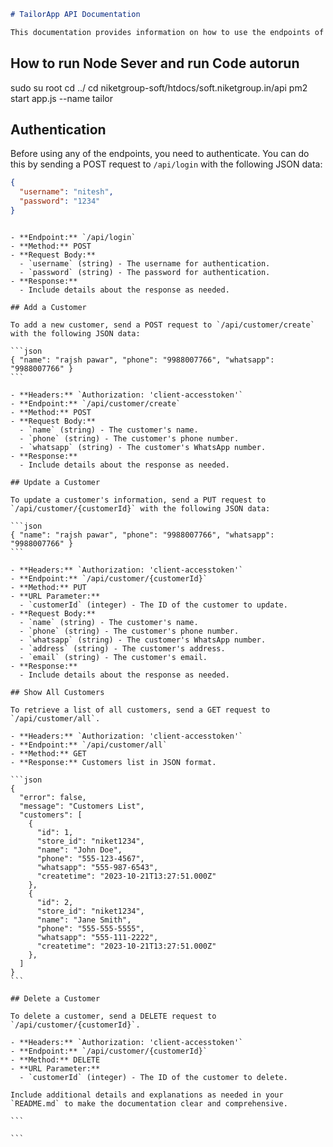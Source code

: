 ````markdown
# TailorApp API Documentation

This documentation provides information on how to use the endpoints of the TailorApp API.

````
## How to run Node Sever and run Code autorun

  sudo su root
  cd ../
  cd niketgroup-soft/htdocs/soft.niketgroup.in/api
  pm2 start app.js --name tailor


## Authentication

Before using any of the endpoints, you need to authenticate. You can do this by sending a POST request to `/api/login` with the following JSON data:

```json
{
  "username": "nitesh",
  "password": "1234"
}
```
````

- **Endpoint:** `/api/login`
- **Method:** POST
- **Request Body:**
  - `username` (string) - The username for authentication.
  - `password` (string) - The password for authentication.
- **Response:**
  - Include details about the response as needed.

## Add a Customer

To add a new customer, send a POST request to `/api/customer/create` with the following JSON data:

```json
{ "name": "rajsh pawar", "phone": "9988007766", "whatsapp": "9988007766" }
```

- **Headers:** `Authorization: 'client-accesstoken'`
- **Endpoint:** `/api/customer/create`
- **Method:** POST
- **Request Body:**
  - `name` (string) - The customer's name.
  - `phone` (string) - The customer's phone number.
  - `whatsapp` (string) - The customer's WhatsApp number.
- **Response:**
  - Include details about the response as needed.

## Update a Customer

To update a customer's information, send a PUT request to `/api/customer/{customerId}` with the following JSON data:

```json
{ "name": "rajsh pawar", "phone": "9988007766", "whatsapp": "9988007766" }
```

- **Headers:** `Authorization: 'client-accesstoken'`
- **Endpoint:** `/api/customer/{customerId}`
- **Method:** PUT
- **URL Parameter:**
  - `customerId` (integer) - The ID of the customer to update.
- **Request Body:**
  - `name` (string) - The customer's name.
  - `phone` (string) - The customer's phone number.
  - `whatsapp` (string) - The customer's WhatsApp number.
  - `address` (string) - The customer's address.
  - `email` (string) - The customer's email.
- **Response:**
  - Include details about the response as needed.

## Show All Customers

To retrieve a list of all customers, send a GET request to `/api/customer/all`.

- **Headers:** `Authorization: 'client-accesstoken'`
- **Endpoint:** `/api/customer/all`
- **Method:** GET
- **Response:** Customers list in JSON format.

```json
{
  "error": false,
  "message": "Customers List",
  "customers": [
    {
      "id": 1,
      "store_id": "niket1234",
      "name": "John Doe",
      "phone": "555-123-4567",
      "whatsapp": "555-987-6543",
      "createtime": "2023-10-21T13:27:51.000Z"
    },
    {
      "id": 2,
      "store_id": "niket1234",
      "name": "Jane Smith",
      "phone": "555-555-5555",
      "whatsapp": "555-111-2222",
      "createtime": "2023-10-21T13:27:51.000Z"
    },
  ]
}
```

## Delete a Customer

To delete a customer, send a DELETE request to `/api/customer/{customerId}`.

- **Headers:** `Authorization: 'client-accesstoken'`
- **Endpoint:** `/api/customer/{customerId}`
- **Method:** DELETE
- **URL Parameter:**
  - `customerId` (integer) - The ID of the customer to delete.

Include additional details and explanations as needed in your `README.md` to make the documentation clear and comprehensive.

```

```
